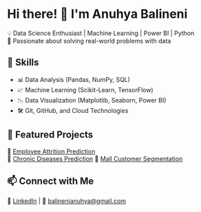 # Hi there! 👋 I'm Anuhya Balineni
💡 Data Science Enthusiast | Machine Learning | Power BI | Python  
🎯 Passionate about solving real-world problems with data  

## 🚀 Skills  
- 📊 Data Analysis (Pandas, NumPy, SQL)  
- 📈 Machine Learning (Scikit-Learn, TensorFlow)  
- 📉 Data Visualization (Matplotlib, Seaborn, Power BI)  
- 🛠️ Git, GitHub, and Cloud Technologies  

## 📌 Featured Projects  
🔹 [Employee Attrition Prediction](https://github.com/balinenianuhya/employee-attrition-prediction)  
🔹 [Chronic Diseases Prediction](https://github.com/balinenianuhya/chronic-diseases)
🔹 [Mall Customer Segmentation](https://github.com/balinenianuhya/mall-customer)

## 📫 Connect with Me  
🔗 [LinkedIn](https://www.linkedin.com/in/anuhya-balineni-870516208/) | 📧 balinenianuhya@gmail.com  



<!--
**balinenianuhya/balinenianuhya** is a ✨ _special_ ✨ repository because its `README.md` (this file) appears on your GitHub profile.

Here are some ideas to get you started:

- 🔭 I’m currently working on ...
- 🌱 I’m currently learning ...
- 👯 I’m looking to collaborate on ...
- 🤔 I’m looking for help with ...
- 💬 Ask me about ...
- 📫 How to reach me: ...
- 😄 Pronouns: ...
- ⚡ Fun fact: ...
-->

